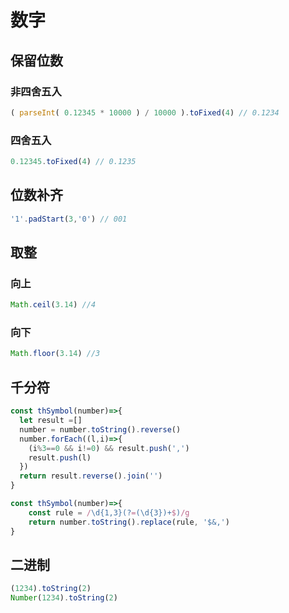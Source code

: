 # 数字

## 保留位数

### 非四舍五入
```javascript
( parseInt( 0.12345 * 10000 ) / 10000 ).toFixed(4) // 0.1234
```
### 四舍五入
```javascript
0.12345.toFixed(4) // 0.1235
```

## 位数补齐
```javascript
'1'.padStart(3,'0') // 001
```

## 取整
### 向上
```javascript
Math.ceil(3.14) //4
```
### 向下
``` javascript
Math.floor(3.14) //3
```

## 千分符
``` javascript
const thSymbol(number)=>{
  let result =[]
  number = number.toString().reverse()
  number.forEach((l,i)=>{
    (i%3==0 && i!=0) && result.push(',')
    result.push(l)
  })
  return result.reverse().join('')
}
```
``` javascript
const thSymbol(number)=>{
    const rule = /\d{1,3}(?=(\d{3})+$)/g
    return number.toString().replace(rule, '$&,')
}
```

## 二进制
```JavaScript
(1234).toString(2)
Number(1234).toString(2)
```

